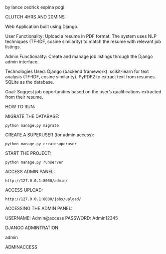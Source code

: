 by lance cedrick espina pogi

CLUTCH 4HRS AND 20MINS

Web Application built using Django.

User Functionality:
    Upload a resume in PDF format.
    The system uses NLP techniques (TF-IDF, cosine similarity) to match the resume with relevant job listings.

Admin Functionality:
    Create and manage job listings through the Django admin interface.

Technologies Used:
    Django (backend framework).
    scikit-learn for text analysis (TF-IDF, cosine similarity).
    PyPDF2 to extract text from resumes.
    SQLite as the database.

Goal: Suggest job opportunities based on the user’s qualifications extracted from their resume.

HOW TO RUN:

MIGRATE THE DATABASE:

    python manage.py migrate

CREATE A SUPERUSER (for admin access):

    python manage.py createsuperuser

START THE PROJECT:

    python manage.py runserver


ACCESS ADMIN PANEL:

    http://127.0.0.1:8000/admin/

ACCESS UPLOAD:

    http://127.0.0.1:8000/jobs/upload/

ACCESSING THE ADMIN PANEL:

USERNAME: Admin@access
PASSWORD: Admin12345



DJANGO ADMINTRATION

admin

ADMINACCESS